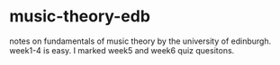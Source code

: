 # music-theory-edb
notes on fundamentals of music theory by the university of edinburgh.
week1-4 is easy.
I marked week5 and week6 quiz quesitons.
